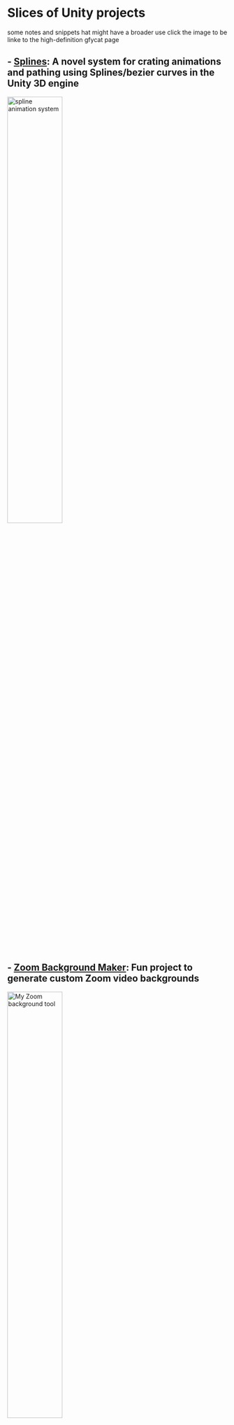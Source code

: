 # Slices of Unity projects

some notes and snippets hat might have a broader use
click the image to be linke to the high-definition gfycat page

## - [Splines](Splines): A novel system for crating animations and pathing using Splines/bezier curves in the Unity 3D engine

<a href="https://gfycat.com/HollowMajesticArmadillo-size_restricted.gif">            <img alt="spline animation system"                                       src="https://thumbs.gfycat.com/HollowMajesticArmadillo-size_restricted.gif" width="50%"></a>
## - [Zoom Background Maker](ZoomBackgroundMaker): Fun project to generate custom Zoom video backgrounds

<a href="https://gfycat.com/PassionateSevereArmadillo-size_restricted.gif"> <img alt="My Zoom background tool" src="https://thumbs.gfycat.com/PassionateSevereArmadillo-size_restricted.gif" width="50%"></a>


```bash
Gifs and Media
```

<a href="https://gfycat.com/UnfinishedFriendlyFlamingo-size_restricted.gif">         <img alt="breaking pots for treasure w/ physics"              src="https://thumbs.gfycat.com/UnfinishedFriendlyFlamingo-size_restricted.gif" width="30%"></a>
<a href="https://gfycat.com/sereneacceptableayeaye-size_restricted.gif">             <img alt="original environment work"                          src="https://thumbs.gfycat.com/SereneAcceptableAyeaye-size_restricted.gif" width="30%"></a>
<a href="https://gfycat.com/UntriedDecisiveDiplodocus-size_restricted.gif">          <img alt="hanging out in a fully-interractive low-poly house" src="https://thumbs.gfycat.com/UntriedDecisiveDiplodocus-size_restricted.gif" width="30%"></a>
<a href="https://gfycat.com/AgileOldBuck-size_restricted.gif">                       <img alt="Unreal Tenple ported to Unity"                      src="https://thumbs.gfycat.com/AgileOldBuck-size_restricted.gif" width="30%"></a>
<a href="https://gfycat.com/ContentImperfectJapanesebeetle-size_restricted.gif">     <img alt="endless runners? how about an endless sledder"      src="https://thumbs.gfycat.com/ContentImperfectJapanesebeetle-size_restricted.gif" width="30%"></a>
<a href="https://gfycat.com/RemarkableGloomyHedgehog-size_restricted.gif">           <img alt="Frame-stitching with blender in post"               src="https://thumbs.gfycat.com/RemarkableGloomyHedgehog-size_restricted.gif" width="30%"></a>
<a href="https://gfycat.com/SleepyBrownAnkole-size_restricted.gif">                  <img alt="AI gatherers playing defensvely"                    src="https://thumbs.gfycat.com/SleepyBrownAnkole-size_restricted.gif" width="30%"></a>
<a href="https://gfycat.com/PlumpHospitableCarp-size_restricted.gif">                <img alt="physically acuurate cocoa puffs"                    src="https://thumbs.gfycat.com/PlumpHospitableCarp-size_restricted.gif" width="30%"></a>
<a href="https://gfycat.com/EthicalGargantuanCarpenterant-size_restricted.gif">      <img alt="Fable of elements cinematic intro"                  src="https://thumbs.gfycat.com/EthicalGargantuanCarpenterant-size_restricted.gif" width="30%"></a>
<a href="https://gfycat.com/PrestigiousTerribleDeviltasmanian-size_restricted.gif">  <img alt="frame-stitched physics animation"                   src="https://thumbs.gfycat.com/PrestigiousTerribleDeviltasmanian-size_restricted.gif" width="30%"></a>
<a href="https://gfycat.com/ExaltedFloweryDuiker-size_restricted.gif">               <img alt="Camera line of sight obstruction solition"          src="https://thumbs.gfycat.com/ExaltedFloweryDuiker-size_restricted.gif" width="30%"></a>
<a href="https://gfycat.com/IllDirectAustraliansilkyterrier-size_restricted.gif">    <img alt="zelda pots clone"                                   src="https://thumbs.gfycat.com/IllDirectAustraliansilkyterrier-size_restricted.gif" width="30%"></a>
<a href="https://gfycat.com/DelightfulAchingGrunion-size_restricted.gif">            <img alt="Environment Foliage Optimization"                   src="https://thumbs.gfycat.com/DelightfulAchingGrunion-size_restricted.gif" width="30%%"></a>
<a href="https://gfycat.com/SpotlessPerfectAfricanelephant-size_restricted.gif"> <img alt="Skyrim ENB mods" src="https://thumbs.gfycat.com/SpotlessPerfectAfricanelephant-size_restricted.gif" width="30%"></a>
<a href="https://gfycat.com/ImmaculateLimitedKingbird-size_restricted.gif"> <img alt="Skyrim ENB mods" src="https://thumbs.gfycat.com/ImmaculateLimitedKingbird-size_restricted.gif" width="30%"></a>

```bash
# html template for gifs,
use "-max-1mb.gif" for heavy gifs
use "-size_restricted.gif" for more light ones

<a href="https://gfycat.com/$NAME-size_restricted.gif"> <img alt="$DESCRIPTION" src="https://thumbs.gfycat.com/$NAME-size_restricted.gif" width="$WIDTH%"></a>

# for gfycat users, the links are case sensistive
```
